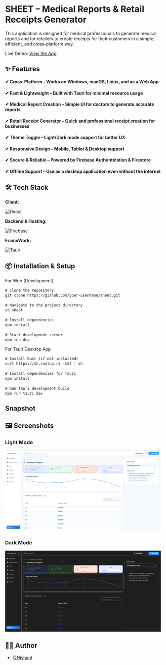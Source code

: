 # SHEET – Medical Reports & Retail Receipts Generator

This application is designed for medical professionals to generate medical reports and for retailers to create receipts for their customers in a simple, efficient, and cross-platform way.

Live Demo: [View the App](https://fir-project-ac28e.web.app/)

## ✨ Features

#### ✔ Cross-Platform – Works on Windows, macOS, Linux, and as a Web App
#### ✔ Fast & Lightweight – Built with Tauri for minimal resource usage
#### ✔ Medical Report Creation – Simple UI for doctors to generate accurate reports
#### ✔ Retail Receipt Generator – Quick and professional receipt creation for businesses
#### ✔ Theme Toggle – Light/Dark mode support for better UX
#### ✔ Responsive Design – Mobile, Tablet & Desktop support
#### ✔ Secure & Reliable – Powered by Firebase Authentication & Firestore
#### ✔ Offline Support – Use as a desktop application even without the internet


## 🛠 Tech Stack

**Client:** 

![React](https://img.shields.io/badge/React-61DAFB?style=for-the-badge&logo=react&logoColor=white&labelColor=61DAFB&labelWidth=70&labelBorderRadius=10&logoWidth=20&logoBorderRadius=10)

**Backend & Hosting:** 

![Firebase](https://img.shields.io/badge/firebase-a08021?style=for-the-badge&logo=firebase&logoColor=ffcd34)


**FrameWork:**

![Tauri](https://img.shields.io/badge/Tauri-623CE4?style=for-the-badge&logo=tauri&logoColor=white)

## 📦 Installation & Setup
For Web (Development) 
``` 
# Clone the repository
git clone https://github.com/your-username/sheet.git

# Navigate to the project directory
cd sheet

# Install dependencies
npm install

# Start development server
npm run dev
```

For Tauri Desktop App
```
# Install Rust (if not installed)
curl https://sh.rustup.rs -sSf | sh

# Install dependencies for Tauri
npm install

# Run Tauri development build
npm run tauri dev
```

## Snapshot

## 🖼 Screenshots

### Light Mode
![Light Mode](/assets/lightMode.png)

### Dark Mode
![Dark Mode](./assets/darkMode.png)


## 🧑‍💻 Author
- [@Nishant](https://www.github.com/Momking)


